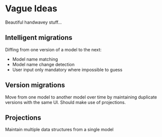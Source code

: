 # Vague Ideas

Beautiful handwavey stuff...

## Intelligent migrations

Diffing from one version of a model to the next:
* Model name matching
* Model name change detection
* User input only mandatory where impossible to guess

## Version migrations

Move from one model to another model over time by maintaining duplicate versions with the same UI. Should make use of projections.

## Projections

Maintain multiple data structures from a single model